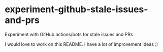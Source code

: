 # experiment-github-stale-issues-and-prs
Experiment with GitHub actions/bots for stale issues and PRs

I would love to work on this README. I have a lot of improvement ideas :)
